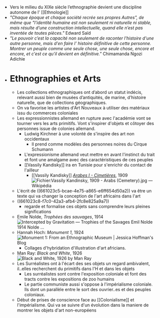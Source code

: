 - Vers le milieu du XIXe siècle l’ethnographie devient une discipline autonome de l' [[Ethnologie]]
- *"Chaque époque et chaque société recrée ses propres Autres", de même que "l’identité humaine
  est non seulement ni naturelle ni stable, mais résulte d’une construction intellectuelle, quand elle n’est pas inventée de toutes pièces."* Edward Saïd
- *"Le pouvoir c’est la capacité non seulement de raconter l'histoire d'une autre personne, mais d'en faire l’ histoire définitive de cette personne. Montrer un peuple comme une seule chose, une seule chose, encore et encore, et c'est ce qu'il devient en définitive."* Chimamanda Ngozi Adichie
- # Ethnographies et Arts
	- Les collections ethnographiques ont d’abord un statut indécis, relevant aussi bien de musées d’antiquités, de marine, d’histoire naturelle, que de collections géographiques.
	- On va favorise les artistes d'Art Nouveaux à utiliser des matériaux issu du commerces coloniales
	- Les expressionnistes allemand en rupture avec l'académie vont se tourner vers les arts primitifs. Vont s'inspirer d'objets et côtoyer des personnes issue de colonies allemand.
		- Ludwig Kirchner à une volonté de s'inspire des art non occidentaux
			- Il prend comme modèles des personnes noires du Cirque Schumann
		- L'expressionisme allemand veut mettre en avant l'instinct du trait et font une amalgame avec des caractéristiques de ces peuples
		- [[Vassily Kandisky]] ira en Tunisie pour s'enrichir du contact de l'ailleur
			- [[Vassily Kandisky]] [*Arabes I - Cimetières*](https://fr.m.wikipedia.org/wiki/Fichier:Vassily_Kandinsky,_1909_-_Arabs_%28Cemetery%29.jpg), 1909 ![Fichier:Vassily Kandinsky, 1909 - Arabs (Cemetery).jpg — Wikipédia](https://upload.wikimedia.org/wikipedia/commons/7/7c/Vassily_Kandinsky%2C_1909_-_Arabs_%28Cemetery%29.jpg)
	- L'écrit de ((661023c5-bcae-4e75-a865-e6ff654d50a2)) va être un texte qui va changer la conception de l'art africains dans l'art
	- ((661023c8-f7c0-42a3-afb4-2fc8e825a9a7))
		- regarde et formalise ces objets sans comprendre leurs pleines significations
	- Emile Nolde, *Trophées des sauvages*, 1914 ![Intercepted by Gravitation — Trophies of the Savages Emil Nolde 1914 Nolde ...](https://64.media.tumblr.com/7a96554c947f5110afa180e67b333248/tumblr_om0ncy4ILm1s0u653o1_1280.jpg)
	- Hannah Hoch: *Monument 1*, 1924 ![Monument 1: From an Ethnographic Museum | Jessica Hoffman's Blog](https://jessicahoffman.wordpress.com/wp-content/uploads/2010/06/hannah_hoch_5.jpg?w=294)
		- Collages d'hybridation d'illustration d'art africians.
	- Man Ray: *Black and White*, 1926 ![Black and White, 1926 by Man Ray](https://www.manray.net/assets/img/paintings/black-and-white.jpg)
	- Les Surréalistes ont à l'écart des ses objets un regard ambivalent, il..elles recherchent du primitifs dans l'H et dans les objets
		- Les surréalistes sont contre l'exposition coloniale et font des tracts contre les expositions de zoo humains
		- Le partie communiste aussi s'oppose à l'impérialisme coloniale. Ils dont un parallèle entre le sort des ouvrier..es et des peuples coloniaux.
	- Début de prises de conscience face au [[Colonialisme]] et l'impérialisme. Qui va se suivre d'un évolution dans la maniere de montrer les objets d'art non-européens